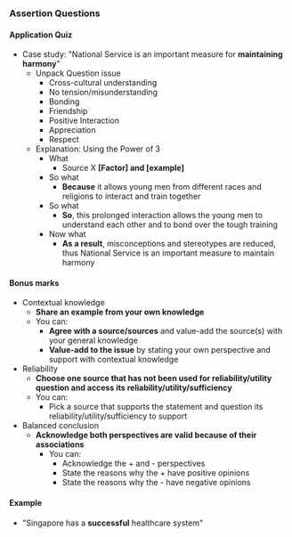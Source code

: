 ### Assertion Questions

#### Application Quiz
- Case study: "National Service is an important measure for **maintaining harmony**"
  - Unpack Question issue
    - Cross-cultural understanding
    - No tension/misunderstanding
    - Bonding
    - Friendship
    - Positive Interaction
    - Appreciation
    - Respect
  - Explanation: Using the Power of 3
    - What
      - Source X **[Factor] and [example]**
    - So what
      - **Because** it allows young men from different races and religions to interact and train together
    - So what
      - **So**, this prolonged interaction allows the young men to understand each other and to bond over the tough training
    - Now what
      - **As a result**, misconceptions and stereotypes are reduced, thus National Service is an important measure to maintain harmony

#### Bonus marks
- Contextual knowledge
  - **Share an example from your own knowledge**
  - You can:
    - **Agree with a source/sources** and value-add the source(s) with your general knowledge
    - **Value-add to the issue** by stating your own perspective and support with contextual knowledge
- Reliability
  - **Choose one source that has not been used for reliability/utility question and access its reliability/utility/sufficiency**
  - You can:
    - Pick a source that supports the statement and question its reliability/utility/sufficiency to support
- Balanced conclusion
  - **Acknowledge both perspectives are valid because of their associations**
    - You can:
      - Acknowledge the + and - perspectives
      - State the reasons why the + have positive opinions
      - State the reasons why the - have negative opinions

#### Example
- "Singapore has a **successful** healthcare system"
